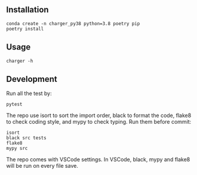 ## Installation

    conda create -n charger_py38 python=3.8 poetry pip
    poetry install

## Usage

    charger -h

## Development
Run all the test by:

    pytest

The repo use isort to sort the import order, black to format the code, flake8 to check coding style, and mypy to check typing. Run them before commit:

    isort
    black src tests
    flake8
    mypy src

The repo comes with VSCode settings. In VSCode, black, mypy and flake8 will be run on every file save.